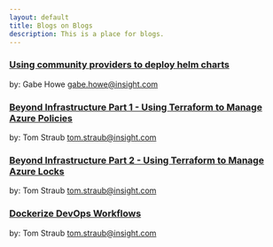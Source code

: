 ```yaml
---
layout: default
title: Blogs on Blogs
description: This is a place for blogs.
---
```


### [Using community providers to deploy helm charts](./blogs/terraform-communityprovider-helm) 

by: Gabe Howe <gabe.howe@insight.com>

### [Beyond Infrastructure Part 1 - Using Terraform to Manage Azure Policies](./blogs/terraform-beyondinfra-part1)

by: Tom Straub <tom.straub@insight.com>

### [Beyond Infrastructure Part 2 - Using Terraform to Manage Azure Locks](./blogs/terraform-beyondinfra-part2)

by: Tom Straub <tom.straub@insight.com>

### [Dockerize DevOps Workflows](./blogs/dockerizing-devops-workflows)

by: Tom Straub <tom.straub@insight.com>
